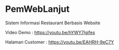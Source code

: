 # PemWebLanjut
Sistem Informasi Restaurant Berbasis Website 

Video Demo :
https://youtu.be/hYWY7lgifes 

Halaman Customer :
https://youtu.be/EAHRH-9eC7Y 
